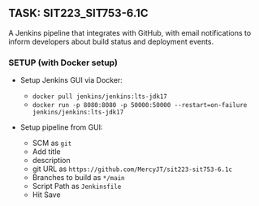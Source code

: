 ## TASK: SIT223_SIT753-6.1C

A Jenkins pipeline that integrates with GitHub, with email notifications to inform developers about build status and deployment events.

### SETUP (with Docker setup)
- Setup Jenkins GUI via Docker:
    - `docker pull jenkins/jenkins:lts-jdk17`
    - `docker run -p 8080:8080 -p 50000:50000 --restart=on-failure jenkins/jenkins:lts-jdk17`

- Setup pipeline from GUI:
    - SCM as `git`
    - Add title
    - description
    - git URL as `https://github.com/MercyJT/sit223-sit753-6.1c`
    - Branches to build as `*/main`
    - Script Path as `Jenkinsfile`
    - Hit Save